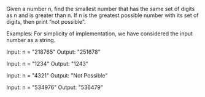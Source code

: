 Given a number n, find the smallest number that has the same set of digits as n and is greater than n. If n is the greatest possible number with its set of digits, then print “not possible”.

Examples: 
For simplicity of implementation, we have considered the input number as a string. 

Input:  n = "218765"
Output: "251678"

Input:  n = "1234"
Output: "1243"

Input: n = "4321"
Output: "Not Possible"

Input: n = "534976"
Output: "536479"